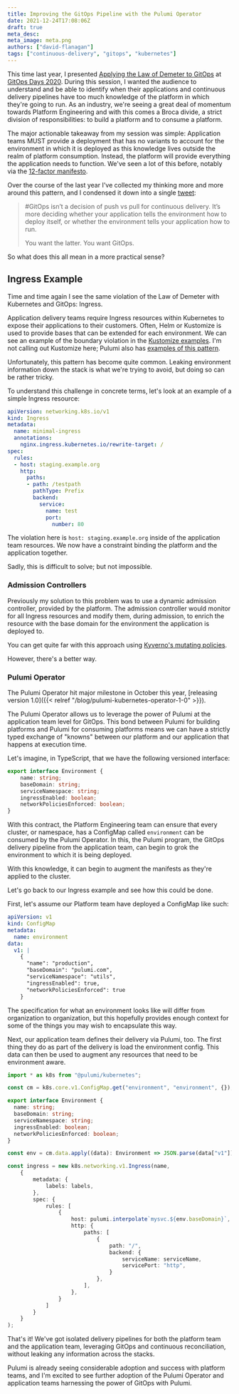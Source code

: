 ```yaml
---
title: Improving the GitOps Pipeline with the Pulumi Operator
date: 2021-12-24T17:08:06Z
draft: true
meta_desc:
meta_image: meta.png
authors: ["david-flanagan"]
tags: ["continuous-delivery", "gitops", "kubernetes"]
---
```


This time last year, I presented [Applying the Law of Demeter to GitOps](https://www.youtube.com/watch?v=gLZpt8a9YuA) at [GitOps Days 2020](https://www.gitopsdays.com/). During this session, I wanted the audience to understand and be able to identify when their applications and continuous delivery pipelines have too much knowledge of the platform in which they're going to run. As an industry, we're seeing a great deal of momentum towards Platform Engineering and with this comes a Broca divide, a strict division of responsibilities: to build a platform and to consume a platform.

The major actionable takeaway from my session was simple: Application teams MUST provide a deployment that has no variants to account for the environment in which it is deployed as this knowledge lives outside the realm of platform consumption. Instead, the platform will provide everything the application needs to function. We've seen a lot of this before, notably via the [12-factor manifesto](https://12factor.net/).

Over the course of the last year I've collected my thinking more and more around this pattern, and I condensed it down into a single [tweet](https://twitter.com/rawkode/status/1456169286750375936):

> #GitOps isn’t a decision of push vs pull for continuous delivery. It’s more deciding whether your application tells the environment how to deploy itself, or whether the environment tells your application how to run. 
> 
> You want the latter. You want GitOps.

So what does this all mean in a more practical sense?

## Ingress Example

Time and time again I see the same violation of the Law of Demeter with Kubernetes and GitOps: Ingress.

Application delivery teams require Ingress resources within Kubernetes to expose their applications to their customers. Often, Helm or Kustomize is used to provide bases that can be extended for each environment. We can see an example of the boundary violation in the [Kustomize examples](https://github.com/kubernetes-sigs/kustomize/tree/master/examples/multibases). I'm not calling out Kustomize here; Pulumi also has [examples of this pattern](https://github.com/pulumi/examples/blob/master/kubernetes-ts-configmap-rollout/index.ts).

Unfortunately, this pattern has become quite common. Leaking environment information down the stack is what we're trying to avoid, but doing so can be rather tricky.

To understand this challenge in concrete terms, let's look at an example of a simple Ingress resource:

```yaml
apiVersion: networking.k8s.io/v1
kind: Ingress
metadata:
  name: minimal-ingress
  annotations:
    nginx.ingress.kubernetes.io/rewrite-target: /
spec:
  rules:
  - host: staging.example.org
    http:
      paths:
      - path: /testpath
        pathType: Prefix
        backend:
          service:
            name: test
            port:
              number: 80
```

The violation here is `host: staging.example.org` inside of the application team resources. We now have a constraint binding the platform and the application together.

Sadly, this is difficult to solve; but not impossible.

### Admission Controllers

Previously my solution to this problem was to use a dynamic admission controller, provided by the platform. The admission controller would monitor for all Ingress resources and modify them, during admission, to enrich the resource with the base domain for the environment the application is deployed to.

You can get quite far with this approach using [Kyverno's mutating policies](https://kyverno.io/docs/writing-policies/mutate/).

However, there's a better way.

### Pulumi Operator

The Pulumi Operator hit major milestone in October this year, [releasing version 1.0]({{< relref "/blog/pulumi-kubernetes-operator-1-0" >}}).

The Pulumi Operator allows us to leverage the power of Pulumi at the application team level for GitOps. This bond between Pulumi for building platforms and Pulumi for consuming platforms means we can have a strictly typed exchange of "knowns" between our platform and our application that happens at execution time.

Let's imagine, in TypeScript, that we have the following versioned interface:

```typescript
export interface Environment {
    name: string;
    baseDomain: string;
    serviceNamespace: string;
    ingressEnabled: boolean;
    networkPoliciesEnforced: boolean;
}
```

With this contract, the Platform Engineering team can ensure that every cluster, or namespace, has a ConfigMap called `environment` can be consumed by the Pulumi Operator. In this, the Pulumi program, the GitOps delivery pipeline from the application team, can begin to grok the environment to which it is being deployed.

With this knowledge, it can begin to augment the manifests as they're applied to the cluster.

Let's go back to our Ingress example and see how this could be done.

First, let's assume our Platform team have deployed a ConfigMap like such:

```yaml
apiVersion: v1
kind: ConfigMap
metadata:
  name: environment
data:
  v1: |
    {
      "name": "production",
      "baseDomain": "pulumi.com",
      "serviceNamespace": "utils",
      "ingressEnabled": true,
      "networkPoliciesEnforced": true
    }
```

The specification for what an environment looks like will differ from organization to organization, but this hopefully provides enough context for some of the things you may wish to encapsulate this way.

Next, our application team defines their delivery via Pulumi, too. The first thing they do as part of the delivery is load the environment config. This data can then be used to augment any resources that need to be environment aware.

```typescript
import * as k8s from "@pulumi/kubernetes";

const cm = k8s.core.v1.ConfigMap.get("environment", "environment", {});

export interface Environment {
  name: string;
  baseDomain: string;
  serviceNamespace: string;
  ingressEnabled: boolean;
  networkPoliciesEnforced: boolean;
}

const env = cm.data.apply((data): Environment => JSON.parse(data["v1"]));

const ingress = new k8s.networking.v1.Ingress(name,
    {
        metadata: {
            labels: labels,
        },
        spec: {
            rules: [
                {
                    host: pulumi.interpolate`mysvc.${env.baseDomain}`,
                    http: {
                        paths: [
                            {
                                path: "/",
                                backend: {
                                    serviceName: serviceName,
                                    servicePort: "http",
                                }
                            },
                        ],
                    },
                }
            ]
        }
    }
);
```

That's it! We've got isolated delivery pipelines for both the platform team and the application team, leveraging GitOps and continuous reconciliation, without leaking any information across the stacks.

Pulumi is already seeing considerable adoption and success with platform teams, and I'm excited to see further adoption of the Pulumi Operator and application teams harnessing the power of GitOps with Pulumi.
